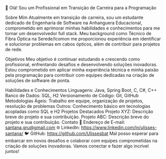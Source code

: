 

👋 Olá! Sou um Profissional em Transição de Carreira para a Programação

Sobre Mim
Atualmente em transição de carreira, sou um estudante dedicado de Engenharia de Software na Anhanguera Educacional, comprometido em aprimorar minhas habilidades e conhecimentos para me tornar um desenvolvedor full stack. Meu background como Técnico de Fibra Óptica na Serede/Icomon me proporcionou experiência em identificar e solucionar problemas em cabos ópticos, além de contribuir para projetos de rede.

Objetivos
Meu objetivo é continuar estudando e crescendo como profissional, enfrentando desafios e desenvolvendo soluções inovadoras. Estou comprometido em aplicar minha experiência técnica e minha paixão pela programação para contribuir com equipes dedicadas na criação de soluções de software de ponta.

Habilidades e Conhecimentos
Linguagens: Java, Spring Boot, C, C#, C++
Banco de Dados: SQL, H2
Versionamento de Código: Git, GitHub
Metodologias Ágeis: Trabalho em equipe, organização de projetos, resolução de problemas
Outros: Conhecimento básico em tecnologias acopladas como SQL e H2
Projetos Destacados
Projeto XYZ: Descrição breve do projeto e sua contribuição.
Projeto ABC: Descrição breve do projeto e sua contribuição.
Contato
📧 Endereço de E-mail: santana.gru@gmail.com
🌐 LinkedIn: https://www.linkedin.com/in/ulisses-santana/
🐦 GitHub: https://github.com/Ulissesbat
Mal posso esperar para embarcar em novos desafios e colaborar com equipes comprometidas na criação de soluções inovadoras. Vamos conectar e fazer algo incrível juntos!

